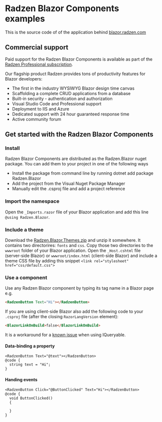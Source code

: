 # Radzen Blazor Components examples

This is the source code of of the application behind [blazor.radzen.com](https://blazor.radzen.com)

## Commercial support

Paid support for the Radzen Blazor Components is available as part of the [Radzen Professional subscription](https://www.radzen.com/pricing/). 

Our flagship product Radzen provides tons of productivity features for Blazor developers:
- The first in the industry WYSIWYG Blazor design time canvas
- Scaffolding a complete CRUD applications from a database
- Built-in security - authentication and authorization
- Visual Studio Code and Professional support
- Deployment to IIS and Azure
- Dedicated support with 24 hour guaranteed response time
- Active community forum

## Get started with the Radzen Blazor Components

### Install

Radzen Blazor Components are distributed as the Radzen.Blazor nuget package. You can add them to your project in one of the following ways
- Install the package from command line by running dotnet add package Radzen.Blazor
- Add the project from the Visual Nuget Package Manager 
- Manually edit the .csproj file and add a project reference

### Import the namespace

Open the `_Imports.razor` file of your Blazor application and add this line `@using Radzen.Blazor`.

### Include a theme

Download the [Radzen.Blazor.Themes.zip](https://github.com/akorchev/blazor.radzen.com/raw/master/Radzen.Blazor.Themes.zip) and unzip it somewhere. It contains two directorires: `fonts` and `css`.
Copy those two directories to the `wwwroot` folder of your Blazor application.
Open the `_Host.cshtml` file (server-side Blazor) or `wwwroot/index.html` (client-side Blazor) and include a theme CSS file by adding this snippet `<link rel="stylesheet" href="css/default.css">`

### Use a component
Use any Radzen Blazor component by typing its tag name in a Blazor page e.g. 
```html
<RadzenButton Text="Hi"></RadzenButton>
```

If you are using client-side Blazor also add the following code to your `.csproj` file (after the closing `RazorLangVersion` element):
```html
<BlazorLinkOnBuild>false</BlazorLinkOnBuild>
```
It is a workaround for a [known issue](https://github.com/mono/mono/issues/12917) when using IQueryable.

#### Data-binding a property
```razor
<RadzenButton Text="@text"></RadzenButton>
@code {
  string text = "Hi";
}
```

#### Handing events

```razor
<RadzenButton Click="@ButtonClicked" Text="Hi"></RadzenButton>
@code {
  void ButtonClicked()
  {

  }
}
```
